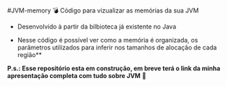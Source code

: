 #JVM-memory 
:bomb: Código para vizualizar as memórias da sua JVM

- Desenvolvido à partir da bilbioteca já existente no Java

 - Nesse código é possível ver como a memória é organizada, os parâmetros utilizados para inferir nos tamanhos de alocação de cada região**

**P.s.: Esse repositório esta em construção, em breve terá o link da minha apresentação completa com tudo sobre JVM** :ghost:
